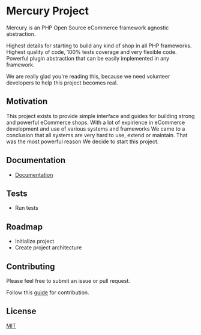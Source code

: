 # Mercury Project

Mercury is an PHP Open Source eCommerce framework agnostic abstraction.

Highest details for starting to build any kind of shop in all PHP frameworks. Highest quality of code, 100% tests coverage and very flexible code. Powerful plugin abstraction that can be easily implemented in any framework.

We are really glad you're reading this, because we need volunteer developers to help this project becomes real.

## Motivation

This project exists to provide simple interface and guides for building strong and powerful eCommerce shops. With a lot of expirience in eCommerce development and use of various systems and frameworks We came to a conclusion that all systems are very hard to use, extend or maintain. That was the most powerful reason We decide to start this project.

## Documentation

* [Documentation](https://mercury-domain/docs)

## Tests

* Run tests

## Roadmap

* Initialize project
* Create project architecture

## Contributing

Please feel free to submit an issue or pull request. 

Follow this [guide](https://github.com/BakoBako/Mercury/blob/master/docs/contributing.md) for contribution. 

## License

[MIT](https://github.com/BakoBako/Mercury/blob/master/LICENSE)
